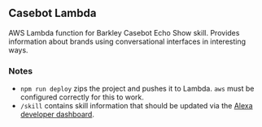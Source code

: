 ## Casebot Lambda

AWS Lambda function for Barkley Casebot Echo Show skill. Provides information about brands using conversational interfaces in interesting ways.

### Notes
* `npm run deploy` zips the project and pushes it to Lambda. `aws` must be configured correctly for this to work.
* `/skill` contains skill information that should be updated via the [Alexa developer dashboard](https://developer.amazon.com/edw/home.html#/skills).
